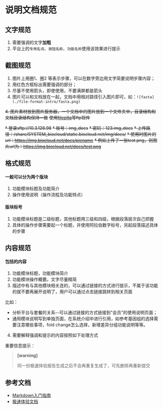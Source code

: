 # 说明文档规范

## 文字规范

1. 需要强调的文字**加粗**
2. 平台上的`专用名词`、`按钮名称`、`功能名称`使用该效果进行提示


## 截图规范

1. 图片上用圈1、圈2 等表示步骤，可以在数字旁边用文字简要说明步骤内容；
2. 用红色方框标出需要强调的部分；
3. 尽量不使用箭头，即使使用，不要满屏都是箭头
4. 图片可以和文档放在一起，文档中用相对路径引入图片即可，如：```![fasta](./file-format-intro/fasta.png)```

~~4. 图片素材放到图片服务器，一个文档中的图片放到一个文件夹中，目录结构和文档目录结构保持一致~~
~~使用[filezilla](http://sw.bos.baidu.com/sw-search-sp/software/090246a8f0734/FileZilla_3.24.0.0_win64-setup.exe)等ftp软件~~

~~* 登录sftp://10.3.128.98~~
~~* 账号：img_docs~~
~~* 密码：123.img_docs~~
~~* 上传路径：/share/SYSTEM_biocloud/static.biocloud.net/img/docs/~~
~~* 使用时图片的url：https://img.biocloud.net/docs/picname~~
~~* 例如上传了一张test.png，则图片url为：https://img.biocloud.net/docs/test.png~~

## 格式规范

#### 一般可以分为两个版块
1. 功能模块标题及功能简介
2. 操作使用说明（操作流程及功能特点）

#### 版块标号
1. 功能模块标题是二级标题，其他标题用三级和四级，根据段落层次自己把握
2. 具体的操作步骤需要起一个标题，并使用阿拉伯数字标号，另起段落描述具体的步骤

## 内容规范
#### 包括的内容

1. 功能模块标题，功能模块简介
2. 功能模块操作概要。文字尽量精简
3. 描述中有与其他模块相关连的，可以通过链接的方式进行提示，不属于该功能的就不要再展开说明了，用户可以通过点击链接跳转到相关页面

比如：
* 分析平台与套餐的关系--可以通过链接的方式链接到"会员"的使用说明页面；
* 通用模块说明写到单独页面，在系统介绍中进行引用，如参考基因组的选择需要注意哪些事项，fold change怎么选择，新增差异分组功能说明等等。
4. 需要解释强调和提示的内容按照如下处理方式

重要信息提示：

> **[warning]**
>
> 同一份极速体验报告生成之后不会再重复生成了，可先删除再重新提交

## 参考文档
* [Markdown入门指南](Markdown入门指南.md)
* [极速体验文档](workflow-on-bmkcloud/quick-use-workflow.md)
